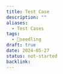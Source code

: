 ```yaml
---
title: Test Case
description: ""
aliases:
  - Test Cases
tags:
  - 🌱seedling
draft: true
date: 2024-05-27
status: not-started
backlink:
---
```

